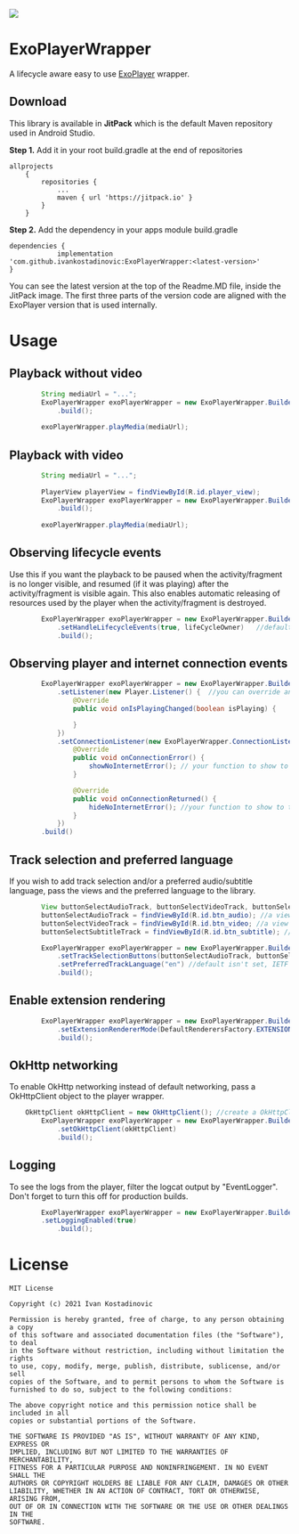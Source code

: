 [![](https://jitpack.io/v/ivankostadinovic/ExoPlayerWrapper.svg)](https://jitpack.io/#ivankostadinovic/ExoPlayerWrapper)
# ExoPlayerWrapper
A lifecycle aware easy to use [ExoPlayer](https://github.com/google/ExoPlayer) wrapper.



## Download
This library is available in **JitPack** which is the default Maven repository used in Android Studio.

**Step 1.** Add it in your root build.gradle at the end of repositories
```Gradle
allprojects 
    {
        repositories {
            ...
            maven { url 'https://jitpack.io' }
        }
    }
```

**Step 2.** Add the dependency in your apps module build.gradle
```Gradle
dependencies {
	        implementation 'com.github.ivankostadinovic:ExoPlayerWrapper:<latest-version>' 
}
```
You can see the latest version at the top of the Readme.MD file, inside the JitPack image. 
The first three parts of the version code are aligned with the ExoPlayer version that is used internally.

# Usage

## Playback without video
```java
        String mediaUrl = "...";
        ExoPlayerWrapper exoPlayerWrapper = new ExoPlayerWrapper.Builder(context)
            .build();
        
        exoPlayerWrapper.playMedia(mediaUrl);
```

## Playback with video
```java
        String mediaUrl = "...";
        
        PlayerView playerView = findViewById(R.id.player_view);
        ExoPlayerWrapper exoPlayerWrapper = new ExoPlayerWrapper.Builder(context, playerView)
            .build();
        
        exoPlayerWrapper.playMedia(mediaUrl);
```

## Observing lifecycle events
Use this if you want the playback to be paused when the activity/fragment is no longer visible, and resumed (if it was playing) after the activity/fragment is visible again.
This also enables automatic releasing of resources used by the player when the activity/fragment is destroyed.
```java
        ExoPlayerWrapper exoPlayerWrapper = new ExoPlayerWrapper.Builder(this, playerView)
            .setHandleLifecycleEvents(true, lifeCycleOwner)   //default is false, lifeCycleOwner - LifeCycleOwner to which the player will be bound to (activity or fragment)
            .build();
```

## Observing player and internet connection events
```java
        ExoPlayerWrapper exoPlayerWrapper = new ExoPlayerWrapper.Builder(context, playerView)
            .setListener(new Player.Listener() {  //you can override any Player.Listener function here
                @Override
                public void onIsPlayingChanged(boolean isPlaying) {

                }
            })
            .setConnectionListener(new ExoPlayerWrapper.ConnectionListener() {
                @Override
                public void onConnectionError() {
                    showNoInternetError(); // your function to show to the user that there is an internet connection issue
                }

                @Override
                public void onConnectionReturned() {
                    hideNoInternetError(); //your function to show to the user that the internet connection returned
                }
            })
	    .build()
```

## Track selection and preferred language
If you wish to add track selection and/or a preferred audio/subtitle language, pass the views and the preferred language to the library.
```java
        View buttonSelectAudioTrack, buttonSelectVideoTrack, buttonSelectSubtitleTrack;
        buttonSelectAudioTrack = findViewById(R.id.btn_audio); //a view which when clicked will open audio track selection dialog
        buttonSelectVideoTrack = findViewById(R.id.btn_video; //a view which when clicked will open video track selection dialog
        buttonSelectSubtitleTrack = findViewById(R.id.btn_subtitle); //a view which when clicked will open subtitle track selection dialog

        ExoPlayerWrapper exoPlayerWrapper = new ExoPlayerWrapper.Builder(context, playerView)
            .setTrackSelectionButtons(buttonSelectAudioTrack, buttonSelectVideoTrack, buttonSelectSubtitleTrack)
            .setPreferredTrackLanguage("en") //default isn't set, IETF BCP 47 conformant tag
            .build();
```

## Enable extension rendering
```java
        ExoPlayerWrapper exoPlayerWrapper = new ExoPlayerWrapper.Builder(context, playerView)
            .setExtensionRendererMode(DefaultRenderersFactory.EXTENSION_RENDERER_MODE_ON)
            .build();
```

## OkHttp networking
To enable OkHttp networking instead of default networking, pass a OkHttpClient object to the player wrapper.
```java
	OkHttpClient okHttpClient = new OkHttpClient(); //create a OkHttpClient object, or reuse one you already have in the app.
        ExoPlayerWrapper exoPlayerWrapper = new ExoPlayerWrapper.Builder(context, playerView)
            .setOkHttpClient(okHttpClient)
            .build();
```

## Logging
To see the logs from the player, filter the logcat output by "EventLogger". Don't forget to turn this off for production builds.
```java
        ExoPlayerWrapper exoPlayerWrapper = new ExoPlayerWrapper.Builder(context)
	    .setLoggingEnabled(true)
            .build();
```

# License
```
MIT License

Copyright (c) 2021 Ivan Kostadinovic

Permission is hereby granted, free of charge, to any person obtaining a copy
of this software and associated documentation files (the "Software"), to deal
in the Software without restriction, including without limitation the rights
to use, copy, modify, merge, publish, distribute, sublicense, and/or sell
copies of the Software, and to permit persons to whom the Software is
furnished to do so, subject to the following conditions:

The above copyright notice and this permission notice shall be included in all
copies or substantial portions of the Software.

THE SOFTWARE IS PROVIDED "AS IS", WITHOUT WARRANTY OF ANY KIND, EXPRESS OR
IMPLIED, INCLUDING BUT NOT LIMITED TO THE WARRANTIES OF MERCHANTABILITY,
FITNESS FOR A PARTICULAR PURPOSE AND NONINFRINGEMENT. IN NO EVENT SHALL THE
AUTHORS OR COPYRIGHT HOLDERS BE LIABLE FOR ANY CLAIM, DAMAGES OR OTHER
LIABILITY, WHETHER IN AN ACTION OF CONTRACT, TORT OR OTHERWISE, ARISING FROM,
OUT OF OR IN CONNECTION WITH THE SOFTWARE OR THE USE OR OTHER DEALINGS IN THE
SOFTWARE.
```
